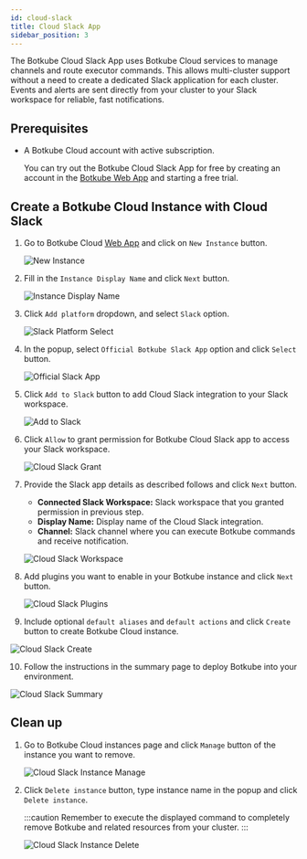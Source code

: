 ```yaml
---
id: cloud-slack
title: Cloud Slack App
sidebar_position: 3
---
```


The Botkube Cloud Slack App uses Botkube Cloud services to manage channels and route executor commands. This allows multi-cluster support without a need to create a dedicated Slack application for each cluster. Events and alerts are sent directly from your cluster to your Slack workspace for reliable, fast notifications.

## Prerequisites

- A Botkube Cloud account with active subscription.

  You can try out the Botkube Cloud Slack App for free by creating an account in the [Botkube Web App](https://app.botkube.io) and starting a free trial.

## Create a Botkube Cloud Instance with Cloud Slack

1. Go to Botkube Cloud [Web App](https://app.botkube.io/) and click on `New Instance` button.

   ![New Instance](assets/cloud_slack_new_instance.png "Create new instance")

2. Fill in the `Instance Display Name` and click `Next` button.

   ![Instance Display Name](assets/cloud_slack_instance_display_name.png "Instance display name")

3. Click `Add platform` dropdown, and select `Slack` option.

   ![Slack Platform Select](assets/cloud_slack_select_slack.png "Select slack platform")

4. In the popup, select `Official Botkube Slack App` option and click `Select` button.

   ![Official Slack App](assets/cloud_slack_official_slack_app_select.png "Official slack app")

5. Click `Add to Slack` button to add Cloud Slack integration to your Slack workspace.

   ![Add to Slack](assets/cloud_slack_add_to_slack.png "Add to Slack")

6. Click `Allow` to grant permission for Botkube Cloud Slack app to access your Slack workspace.

   ![Cloud Slack Grant](assets/cloud_slack_grant.png "Cloud Slack grant")

7. Provide the Slack app details as described follows and click `Next` button.

   - **Connected Slack Workspace:** Slack workspace that you granted permission in previous step.
   - **Display Name:** Display name of the Cloud Slack integration.
   - **Channel:** Slack channel where you can execute Botkube commands and receive notification.

   ![Cloud Slack Workspace](assets/cloud_slack_workspace_details.png "Cloud Slack workspace")

8. Add plugins you want to enable in your Botkube instance and click `Next` button.

   ![Cloud Slack Plugins](assets/cloud_slack_add_plugins.png "Cloud Slack plugins")

9. Include optional `default aliases` and `default actions` and click `Create` button to create Botkube Cloud instance.

![Cloud Slack Create](assets/cloud_slack_create.png "Cloud Slack create")

10. Follow the instructions in the summary page to deploy Botkube into your environment.

![Cloud Slack Summary](assets/cloud_slack_summary.png "Cloud Slack summary")

## Clean up

1. Go to Botkube Cloud instances page and click `Manage` button of the instance you want to remove.

   ![Cloud Slack Instance Manage](assets/cloud_slack_instance_list_manage.png "Cloud Slack instances manage")

2. Click `Delete instance` button, type instance name in the popup and click `Delete instance`.

   :::caution
   Remember to execute the displayed command to completely remove Botkube and related resources from your cluster.
   :::

   ![Cloud Slack Instance Delete](assets/cloud_slack_instance_delete.png "Cloud Slack instances delete")

